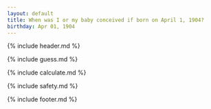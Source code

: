 ```yaml
---
layout: default
title: When was I or my baby conceived if born on April 1, 1904?
birthday: Apr 01, 1904
---
```


{% include header.md %}

{% include guess.md %}

{% include calculate.md %}

{% include safety.md %}

{% include footer.md %}



